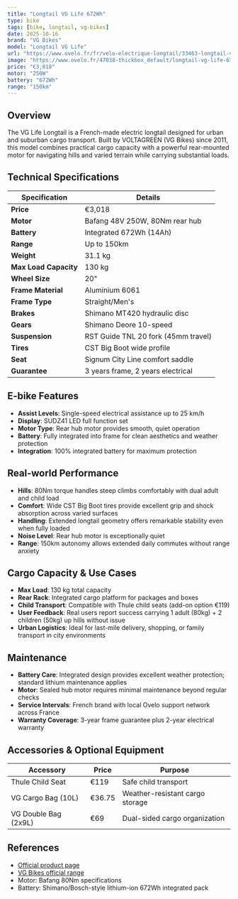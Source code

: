 ```yaml
---
title: "Longtail VG Life 672Wh"
type: bike
tags: [bike, longtail, vg-bikes]
date: 2025-10-16
brand: "VG Bikes"
model: "Longtail VG Life"
url: "https://www.ovelo.fr/fr/velo-electrique-longtail/33463-longtail-vg-life-672wh-3667155037687.html"
image: "https://www.ovelo.fr/47038-thickbox_default/longtail-vg-life-672wh.jpg"
price: "€3,018"
motor: "250W"
battery: "672Wh"
range: "150km"
---
```


## Overview

The VG Life Longtail is a French-made electric longtail designed for urban and suburban cargo transport. Built by VOLTAGREEN (VG Bikes) since 2011, this model combines practical cargo capacity with a powerful rear-mounted motor for navigating hills and varied terrain while carrying substantial loads.

## Technical Specifications

| Specification         | Details                             |
| --------------------- | ----------------------------------- |
| **Price**             | €3,018                              |
| **Motor**             | Bafang 48V 250W, 80Nm rear hub      |
| **Battery**           | Integrated 672Wh (14Ah)             |
| **Range**             | Up to 150km                         |
| **Weight**            | 31.1 kg                             |
| **Max Load Capacity** | 130 kg                              |
| **Wheel Size**        | 20"                                 |
| **Frame Material**    | Aluminium 6061                      |
| **Frame Type**        | Straight/Men's                      |
| **Brakes**            | Shimano MT420 hydraulic disc        |
| **Gears**             | Shimano Deore 10-speed              |
| **Suspension**        | RST Guide TNL 20 fork (45mm travel) |
| **Tires**             | CST Big Boot wide profile           |
| **Seat**              | Signum City Line comfort saddle     |
| **Guarantee**         | 3 years frame, 2 years electrical   |

## E-bike Features

- **Assist Levels**: Single-speed electrical assistance up to 25 km/h
- **Display**: SUDZ41 LED full function set
- **Motor Type**: Rear hub motor provides smooth, quiet operation
- **Battery**: Fully integrated into frame for clean aesthetics and weather protection
- **Integration**: 100% integrated battery for maximum protection

## Real-world Performance

- **Hills**: 80Nm torque handles steep climbs comfortably with dual adult and child load
- **Comfort**: Wide CST Big Boot tires provide excellent grip and shock absorption across varied surfaces
- **Handling**: Extended longtail geometry offers remarkable stability even when fully loaded
- **Noise Level**: Rear hub motor is exceptionally quiet
- **Range**: 150km autonomy allows extended daily commutes without range anxiety

## Cargo Capacity & Use Cases

- **Max Load**: 130 kg total capacity
- **Rear Rack**: Integrated cargo platform for packages and boxes
- **Child Transport**: Compatible with Thule child seats (add-on option €119)
- **User Feedback**: Real users report success carrying 1 adult (80kg) + 2 children (50kg) up hills without issue
- **Urban Logistics**: Ideal for last-mile delivery, shopping, or family transport in city environments

## Maintenance

- **Battery Care**: Integrated design provides excellent weather protection; standard lithium maintenance applies
- **Motor**: Sealed hub motor requires minimal maintenance beyond regular checks
- **Service Intervals**: French brand with local Ovelo support network across France
- **Warranty Coverage**: 3-year frame guarantee plus 2-year electrical warranty

## Accessories & Optional Equipment

| Accessory            | Price  | Purpose                         |
| -------------------- | ------ | ------------------------------- |
| Thule Child Seat     | €119   | Safe child transport            |
| VG Cargo Bag (10L)   | €36.75 | Weather-resistant cargo storage |
| VG Double Bag (2x9L) | €69    | Dual-sided cargo organization   |

## References

- [Official product page](https://www.ovelo.fr/fr/velo-electrique-longtail/33463-longtail-vg-life-672wh-3667155037687.html)
- [VG Bikes official range](https://www.ovelo.fr/fr/256-toute-la-gamme-velo-electrique-de-la-marque-vgbikes)
- Motor: Bafang 80Nm specifications
- Battery: Shimano/Bosch-style lithium-ion 672Wh integrated pack
